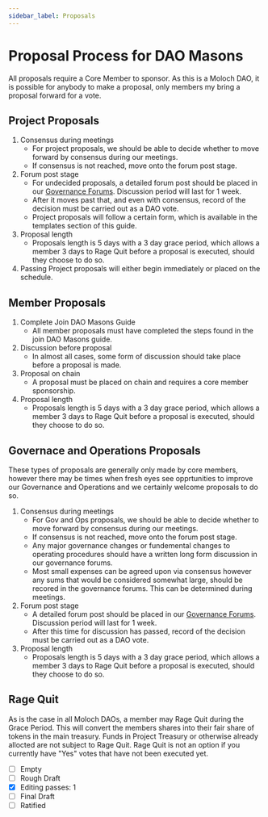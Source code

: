 ```yaml
---
sidebar_label: Proposals
---
```


# Proposal Process for DAO Masons

All proposals require a Core Member to sponsor. As this is a Moloch DAO, it is possible for anybody to make a proposal, only members my bring a proposal forward for a vote.

## Project Proposals

1. Consensus during meetings
   - For project proposals, we should be able to decide whether to move forward by consensus during our meetings.
   - If consensus is not reached, move onto the forum post stage.
2. Forum post stage
   - For undecided proposals, a detailed forum post should be placed in our [Governance Forums](https://commonwealth.im/dao-masons/discussions). Discussion period will last for 1 week.
   - After it moves past that, and even with consensus, record of the decision must be carried out as a DAO vote.
   - Project proposals will follow a certain form, which is available in the templates section of this guide.
3. Proposal length
   - Proposals length is 5 days with a 3 day grace period, which allows a member 3 days to Rage Quit before a proposal is executed, should they choose to do so.
4. Passing Project proposals will either begin immediately or placed on the schedule.

## Member Proposals

1. Complete Join DAO Masons Guide
   - All member proposals must have completed the steps found in the join DAO Masons guide.
2. Discussion before proposal
   - In almost all cases, some form of discussion should take place before a proposal is made.
3. Proposal on chain
   - A proposal must be placed on chain and requires a core member sponsorship.
4. Proposal length
   - Proposals length is 5 days with a 3 day grace period, which allows a member 3 days to Rage Quit before a proposal is executed, should they choose to do so.

## Governace and Operations Proposals

These types of proposals are generally only made by core members, however there may be times when fresh eyes see opprtunities to improve our Governance and Operations and we certainly welcome proposals to do so.

1. Consensus during meetings
   - For Gov and Ops proposals, we should be able to decide whether to move forward by consensus during our meetings.
   - If consensus is not reached, move onto the forum post stage.
   - Any major governance changes or fundemental changes to operating procedures should have a written long form discussion in our governance forums.
   - Most small expenses can be agreed upon via consensus however any sums that would be considered somewhat large, should be recored in the governance forums. This can be determined during meetings.
2. Forum post stage
   - A detailed forum post should be placed in our [Governance Forums](https://commonwealth.im/dao-masons/discussions). Discussion period will last for 1 week.
   - After this time for discussion has passed, record of the decision must be carried out as a DAO vote.
3. Proposal length
   - Proposals length is 5 days with a 3 day grace period, which allows a member 3 days to Rage Quit before a proposal is executed, should they choose to do so.

## Rage Quit

As is the case in all Moloch DAOs, a member may Rage Quit during the Grace Period. This will convert the members shares into their fair share of tokens in the main treasury. Funds in Project Treasury or otherwise already allocted are not subject to Rage Quit.
Rage Quit is not an option if you currently have "Yes" votes that have not been executed yet.

- [ ] Empty
- [ ] Rough Draft
- [x] Editing passes: 1
- [ ] Final Draft
- [ ] Ratified
